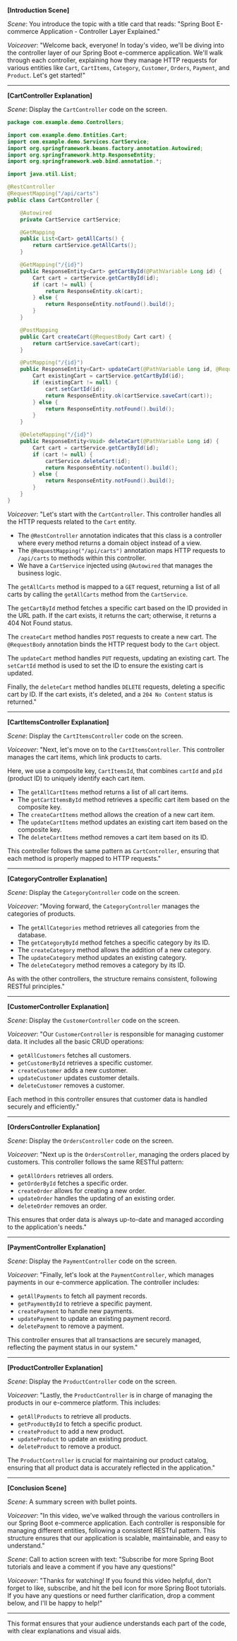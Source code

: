 **[Introduction Scene]**

_Scene_: You introduce the topic with a title card that reads: "Spring Boot E-commerce Application - Controller Layer Explained."

_Voiceover_: "Welcome back, everyone! In today's video, we'll be diving into the controller layer of our Spring Boot e-commerce application. We'll walk through each controller, explaining how they manage HTTP requests for various entities like `Cart`, `CartItems`, `Category`, `Customer`, `Orders`, `Payment`, and `Product`. Let's get started!"

---

**[CartController Explanation]**

_Scene_: Display the `CartController` code on the screen.

```java
package com.example.demo.Controllers;

import com.example.demo.Entities.Cart;
import com.example.demo.Services.CartService;
import org.springframework.beans.factory.annotation.Autowired;
import org.springframework.http.ResponseEntity;
import org.springframework.web.bind.annotation.*;

import java.util.List;

@RestController
@RequestMapping("/api/carts")
public class CartController {

    @Autowired
    private CartService cartService;

    @GetMapping
    public List<Cart> getAllCarts() {
        return cartService.getAllCarts();
    }

    @GetMapping("/{id}")
    public ResponseEntity<Cart> getCartById(@PathVariable Long id) {
        Cart cart = cartService.getCartById(id);
        if (cart != null) {
            return ResponseEntity.ok(cart);
        } else {
            return ResponseEntity.notFound().build();
        }
    }

    @PostMapping
    public Cart createCart(@RequestBody Cart cart) {
        return cartService.saveCart(cart);
    }

    @PutMapping("/{id}")
    public ResponseEntity<Cart> updateCart(@PathVariable Long id, @RequestBody Cart cart) {
        Cart existingCart = cartService.getCartById(id);
        if (existingCart != null) {
            cart.setCartId(id);
            return ResponseEntity.ok(cartService.saveCart(cart));
        } else {
            return ResponseEntity.notFound().build();
        }
    }

    @DeleteMapping("/{id}")
    public ResponseEntity<Void> deleteCart(@PathVariable Long id) {
        Cart cart = cartService.getCartById(id);
        if (cart != null) {
            cartService.deleteCart(id);
            return ResponseEntity.noContent().build();
        } else {
            return ResponseEntity.notFound().build();
        }
    }
}
```

_Voiceover_:
"Let's start with the `CartController`. This controller handles all the HTTP requests related to the `Cart` entity.

- The `@RestController` annotation indicates that this class is a controller where every method returns a domain object instead of a view.
- The `@RequestMapping("/api/carts")` annotation maps HTTP requests to `/api/carts` to methods within this controller.
- We have a `CartService` injected using `@Autowired` that manages the business logic.

The `getAllCarts` method is mapped to a `GET` request, returning a list of all carts by calling the `getAllCarts` method from the `CartService`.

The `getCartById` method fetches a specific cart based on the ID provided in the URL path. If the cart exists, it returns the cart; otherwise, it returns a 404 Not Found status.

The `createCart` method handles `POST` requests to create a new cart. The `@RequestBody` annotation binds the HTTP request body to the `Cart` object.

The `updateCart` method handles `PUT` requests, updating an existing cart. The `setCartId` method is used to set the ID to ensure the existing cart is updated.

Finally, the `deleteCart` method handles `DELETE` requests, deleting a specific cart by ID. If the cart exists, it's deleted, and a `204 No Content` status is returned."

---

**[CartItemsController Explanation]**

_Scene_: Display the `CartItemsController` code on the screen.

_Voiceover_:
"Next, let's move on to the `CartItemsController`. This controller manages the cart items, which link products to carts.

Here, we use a composite key, `CartItemsId`, that combines `cartId` and `pId` (product ID) to uniquely identify each cart item.

- The `getAllCartItems` method returns a list of all cart items.
- The `getCartItemsById` method retrieves a specific cart item based on the composite key.
- The `createCartItems` method allows the creation of a new cart item.
- The `updateCartItems` method updates an existing cart item based on the composite key.
- The `deleteCartItems` method removes a cart item based on its ID.

This controller follows the same pattern as `CartController`, ensuring that each method is properly mapped to HTTP requests."

---

**[CategoryController Explanation]**

_Scene_: Display the `CategoryController` code on the screen.

_Voiceover_:
"Moving forward, the `CategoryController` manages the categories of products.

- The `getAllCategories` method retrieves all categories from the database.
- The `getCategoryById` method fetches a specific category by its ID.
- The `createCategory` method allows the addition of a new category.
- The `updateCategory` method updates an existing category.
- The `deleteCategory` method removes a category by its ID.

As with the other controllers, the structure remains consistent, following RESTful principles."

---

**[CustomerController Explanation]**

_Scene_: Display the `CustomerController` code on the screen.

_Voiceover_:
"Our `CustomerController` is responsible for managing customer data. It includes all the basic CRUD operations:

- `getAllCustomers` fetches all customers.
- `getCustomerById` retrieves a specific customer.
- `createCustomer` adds a new customer.
- `updateCustomer` updates customer details.
- `deleteCustomer` removes a customer.

Each method in this controller ensures that customer data is handled securely and efficiently."

---

**[OrdersController Explanation]**

_Scene_: Display the `OrdersController` code on the screen.

_Voiceover_:
"Next up is the `OrdersController`, managing the orders placed by customers. This controller follows the same RESTful pattern:

- `getAllOrders` retrieves all orders.
- `getOrderById` fetches a specific order.
- `createOrder` allows for creating a new order.
- `updateOrder` handles the updating of an existing order.
- `deleteOrder` removes an order.

This ensures that order data is always up-to-date and managed according to the application's needs."

---

**[PaymentController Explanation]**

_Scene_: Display the `PaymentController` code on the screen.

_Voiceover_:
"Finally, let's look at the `PaymentController`, which manages payments in our e-commerce application. The controller includes:

- `getAllPayments` to fetch all payment records.
- `getPaymentById` to retrieve a specific payment.
- `createPayment` to handle new payments.
- `updatePayment` to update an existing payment record.
- `deletePayment` to remove a payment.

This controller ensures that all transactions are securely managed, reflecting the payment status in our system."

---

**[ProductController Explanation]**

_Scene_: Display the `ProductController` code on the screen.

_Voiceover_:
"Lastly, the `ProductController` is in charge of managing the products in our e-commerce platform. This includes:

- `getAllProducts` to retrieve all products.
- `getProductById` to fetch a specific product.
- `createProduct` to add a new product.
- `updateProduct` to update an existing product.
- `deleteProduct` to remove a product.

The `ProductController` is crucial for maintaining our product catalog, ensuring that all product data is accurately reflected in the application."

---

**[Conclusion Scene]**

_Scene_: A summary screen with bullet points.

_Voiceover_:
"In this video, we've walked through the various controllers in our Spring Boot e-commerce application. Each controller is responsible for managing different entities, following a consistent RESTful pattern. This structure ensures that our application is scalable, maintainable, and easy to understand."

_Scene_: Call to action screen with text: "Subscribe for more Spring Boot tutorials and leave a comment if you have any questions!"

_Voiceover_:
"Thanks for watching! If you found this video helpful, don't forget to like, subscribe, and hit the bell icon for more Spring Boot tutorials. If you have any questions or need further clarification, drop a comment below, and I'll be happy to help!"

---

This format ensures that your audience understands each part of the code, with clear explanations and visual aids.
